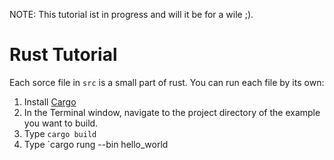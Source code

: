 NOTE: This tutorial ist in progress and will it be for a wile ;). 

# Rust Tutorial

Each sorce file in `src` is a small part of rust. You can run each file by its own:

1. Install [Cargo](https://github.com/rust-lang/cargo)
2. In the Terminal window, navigate to the project directory of the example you want to build.
3. Type `cargo build`
4. Type `cargo rung --bin hello_world